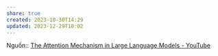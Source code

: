 ```yaml
---
share: true
created: 2023-10-30T14:29
updated: 2023-12-29T10:02
---
```

Nguồn:: [The Attention Mechanism in Large Language Models - YouTube](https://www.youtube.com/watch?v=OxCpWwDCDFQ&t=928s)
